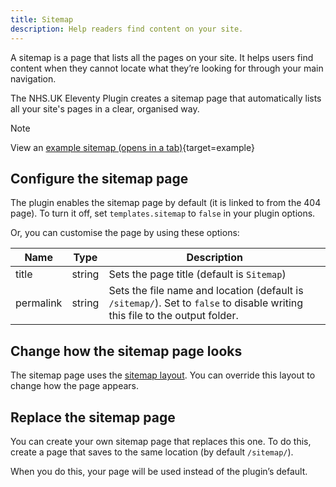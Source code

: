 ```yaml
---
title: Sitemap
description: Help readers find content on your site.
---
```


A sitemap is a page that lists all the pages on your site. It helps users find content when they cannot locate what they’re looking for through your main navigation.

The NHS.UK Eleventy Plugin creates a sitemap page that automatically lists all your site's pages in a clear, organised way.

> [!NOTE]
> View an [example sitemap (opens in a tab)](/example/sitemap){target=example}

## Configure the sitemap page

The plugin enables the sitemap page by default (it is linked to from the 404 page). To turn it off, set `templates.sitemap` to `false` in your plugin options.

Or, you can customise the page by using these options:

| Name      | Type   | Description                                                                                                                 |
| --------- | ------ | --------------------------------------------------------------------------------------------------------------------------- |
| title     | string | Sets the page title (default is `Sitemap`)                                                                                  |
| permalink | string | Sets the file name and location (default is `/sitemap/`). Set to `false` to disable writing this file to the output folder. |

## Change how the sitemap page looks

The sitemap page uses the [sitemap layout](/layouts/sitemap). You can override this layout to change how the page appears.

## Replace the sitemap page

You can create your own sitemap page that replaces this one. To do this, create a page that saves to the same location (by default `/sitemap/`).

When you do this, your page will be used instead of the plugin’s default.
